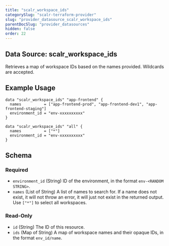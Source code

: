 ```yaml
---
title: "scalr_workspace_ids"
categorySlug: "scalr-terraform-provider"
slug: "provider_datasource_scalr_workspace_ids"
parentDocSlug: "provider_datasources"
hidden: false
order: 22
---
```

## Data Source: scalr_workspace_ids

Retrieves a map of workspace IDs based on the names provided. Wildcards are accepted.

## Example Usage

```hcl
data "scalr_workspace_ids" "app-frontend" {
  names          = ["app-frontend-prod", "app-frontend-dev1", "app-frontend-staging"]
  environment_id = "env-xxxxxxxxxx"
}

data "scalr_workspace_ids" "all" {
  names          = ["*"]
  environment_id = "env-xxxxxxxxxx"
}
```

<!-- schema generated by tfplugindocs -->
## Schema

### Required

- `environment_id` (String) ID of the environment, in the format `env-<RANDOM STRING>`.
- `names` (List of String) A list of names to search for. If a name does not exist, it will not throw an error, it will just not exist in the returned output. Use `["*"]` to select all workspaces.

### Read-Only

- `id` (String) The ID of this resource.
- `ids` (Map of String) A map of workspace names and their opaque IDs, in the format `env_id/name`.
